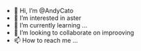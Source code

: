 - 👋 Hi, I’m @AndyCato
- 👀 I’m interested in aster
- 🌱 I’m currently learning ...
- 💞️ I’m looking to collaborate on improoving
- 📫 How to reach me ...

<!---
AndyCato/AndyCato is a ✨ special ✨ repository because its `README.md` (this file) appears on your GitHub profile.
You can click the Preview link to take a look at your changes.
--->
